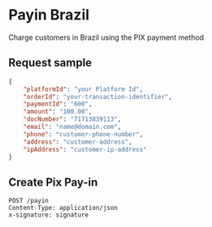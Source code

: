 # Payin Brazil

Charge customers in Brazil using the PIX payment method

## Request sample

```json
{
    "platformId": "your Platform Id",
    "orderId": "your-transaction-identifier",
    "paymentId": "600",
    "amount": "100.00",
    "docNumber": "71713839113",
    "email": "name@domain.com",
    "phone": "customer-phone-number",
    "address": "customer-address",
    "ipAddress": "customer-ip-address"
}
```
## Create Pix Pay-in
```http
POST /payin
Content-Type: application/json
x-signature: signature
```
